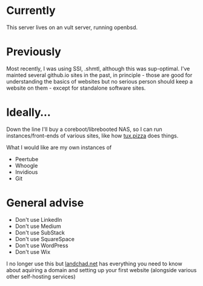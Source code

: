 # Currently

This server lives on an vult server, running openbsd. 

# Previously

Most recently, I was using SSI, .shmtl, although this was sup-optimal.
I've mainted several github.io sites in the past, in principle - those are good for understanding the basics of websites but no serious person should keep a website on them - except for standalone software sites.

# Ideally&hellip;

Down the line I'll buy a coreboot/librebooted NAS, so I can run instances/front-ends of various sites, like how [tux.pizza](https://tux.pizza/services/) does things.

What I would like are my own instances of

- Peertube
- Whoogle
- Invidious
- Git

# General advise

- Don't use LinkedIn
- Don't use Medium
- Don't use SubStack
- Don't use SquareSpace
- Don't use WordPress
- Don't use Wix

I no longer use this but [landchad.net](https://landchad.net) has everything you need to know about aquiring a domain and setting up your first website (alongside various other self-hosting services)

